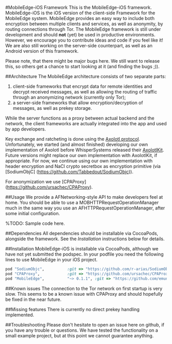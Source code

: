 #MobileEdge-iOS Framework
This is the MobileEdge-iOS framework. MobileEdge-iOS is the iOS version
of the client-side Framework for the MobileEdge system. 
MobileEdge provides an easy way to include both encryption between
multiple clients and services, as well as anonymity, by routing
connections through Tor.
The MobileEdge framework is still under development and
should __not__ (yet) be used in productive environments. However,
we encourage you to contribute ideas and code if you feel like it!
We are also still working on the server-side counterpart, as well as
an Android version of this framework.

Please note, that there might be major bugs here. We still want
to release this, so others get a chance to start looking at it
(and finding the bugs ;)).

##Architecture
The MobileEdge architecture consists of two separate parts:

1. client-side frameworks that encrypt data for remote identities 
and decrypt received messages, as well as allowing the routing
of traffic through an anonymizing network (currently only Tor);
2. a server-side frameworks that allow encryption/decryption
of messages, as well as prekey storage. 

While the server functions as a proxy between actual backend and
the network, the client frameworks are actually integrated into the
app and used by app developers.

Key exchange and ratcheting is done using the 
[Axolotl protocol](https://github.com/trevp/axolotl/wiki). Unfortunately,
we started (and almost finished) developing our own implementation of Axolotl before 
WhisperSystems released their [AxolotlKit](https://github.com/WhisperSystems/AxolotlKit).
Future versions might replace our own implementation with AxolotlKit,
if appropriate. For now, we continue using our own implementation
with header encryption and NaCl crypto secretbox as encryption primitive
(via [SodiumObjC] (https://github.com/Tabbedout/SodiumObjc)). 

For anonymization we use [CPAProxy] (https://github.com/ursachec/CPAProxy).

##Usage
We provide a AFNetworking-style API to make developers feel at home.
You should be able to use a MOBHTTPRequestOperationManager much 
in the same way you use an AFHTTPRequestOperationManager, after
some initial configuration.

%TODO: Sample code here.

##Dependencies
All dependencies should be installable via CocoaPods, alongside the
framework. See the _Installation_ instructions below for details.

##Installation
MobileEdge-iOS is installable via CocoaPods, although we have not
yet submitted the podspec. In your podfile you need the following
lines to use MobileEdge in your iOS project.

```ruby
pod "SodiumObjc",          :git => "https://github.com/r-arias/SodiumObjc.git"
pod "CPAProxy",            :git => "https://github.com/ursachec/CPAProxy.git"
pod "MobileEdge",          "~> 0.1.1", :git => "https://github.com/emundo/MobileEdge-iOS.git"  
```

##Known issues
The connection to the Tor network on first startup is very slow.
This seems to be a known issue with CPAProxy and should hopefully
be fixed in the near future.

##Missing features
There is currently no direct prekey handling implemented.

##Troubleshooting
Please don't hesitate to open an issue here on github, if you have any
trouble or questions. We have tested the functionality on a small
example project, but at this point we cannot guarantee anything.

